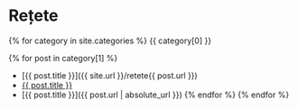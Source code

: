 # Rețete 

{% for category in site.categories %}
  {{ category[0] }}

  {% for post in category[1] %}
  * [{{ post.title }}]({{ site.url }}/retete{{ post.url }})
  * [{{ post.title }}](_posts/2021-02-28-gris-cu-lapte.md)
  * [{{ post.title }}]({{ post.url | absolute_url }})
  {% endfor %}
{% endfor %}

